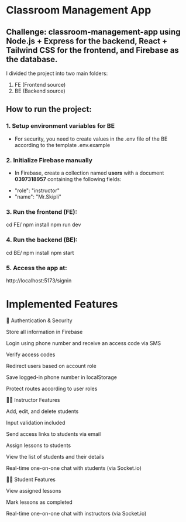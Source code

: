 # Classroom Management App
## Challenge: classroom-management-app using Node.js + Express for the backend, React + Tailwind CSS for the frontend, and Firebase as the database.

I divided the project into two main folders:
1. FE (Frontend source)
2. BE (Backend source)

## How to run the project:

### 1. Setup environment variables for BE
- For security, you need to create values in the .env file of the BE according to the template .env.example

### 2. Initialize Firebase manually
- In Firebase, create a collection named **users** with a document **0397318957** containing the following fields:
+ "role": "instructor"
+ "name": "Mr.Skipli"

### 3. Run the frontend (FE):

cd FE/
npm install
npm run dev

### 4. Run the backend (BE):

cd BE/
npm install
npm start

### 5. Access the app at:
http://localhost:5173/signin

# Implemented Features
🔐 Authentication & Security

Store all information in Firebase

Login using phone number and receive an access code via SMS

Verify access codes

Redirect users based on account role

Save logged-in phone number in localStorage

Protect routes according to user roles

👨‍🏫 Instructor Features

Add, edit, and delete students

Input validation included

Send access links to students via email

Assign lessons to students

View the list of students and their details

Real-time one-on-one chat with students (via Socket.io)

👨‍🎓 Student Features

View assigned lessons

Mark lessons as completed

Real-time one-on-one chat with instructors (via Socket.io)
